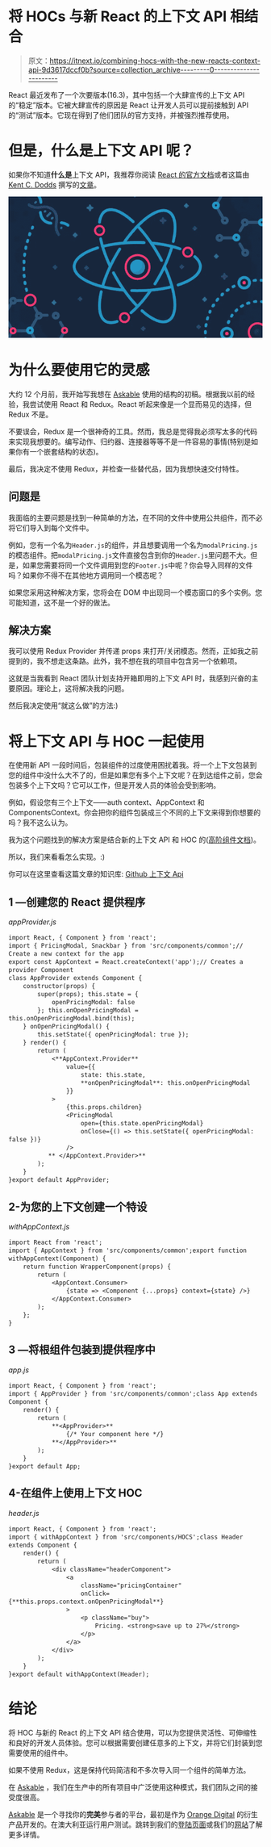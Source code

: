 # 将 HOCs 与新 React 的上下文 API 相结合

> 原文：<https://itnext.io/combining-hocs-with-the-new-reacts-context-api-9d3617dccf0b?source=collection_archive---------0----------------------->

React 最近发布了一个次要版本(16.3)，其中包括一个大肆宣传的上下文 API 的“稳定”版本。它被大肆宣传的原因是 React 让开发人员可以提前接触到 API 的“测试”版本。它现在得到了他们团队的官方支持，并被强烈推荐使用。

# 但是，什么是上下文 API 呢？

如果你不知道**什么是**上下文 API，我推荐你阅读 [React 的官方文档](https://reactjs.org/docs/context.html)或者这篇由 [Kent C. Dodds](https://medium.com/u/db72389e89d8?source=post_page-----9d3617dccf0b--------------------------------) 撰写的[文章](https://medium.com/dailyjs/reacts-%EF%B8%8F-new-context-api-70c9fe01596b)。

![](img/0e25a1e3629868d21b77c02eb07ffd63.png)

# 为什么要使用它的灵感

大约 12 个月前，我开始写我想在 [Askable](https://www.askable.com/) 使用的结构的初稿。根据我以前的经验，我尝试使用 React 和 Redux。React 听起来像是一个显而易见的选择，但 Redux 不是。

不要误会，Redux 是一个很神奇的工具。然而，我总是觉得我必须写太多的代码来实现我想要的。编写动作、归约器、连接器等等不是一件容易的事情(特别是如果你有一个嵌套结构的状态)。

最后，我决定不使用 Redux，并检查一些替代品，因为我想快速交付特性。

## 问题是

我面临的主要问题是找到一种简单的方法，在不同的文件中使用公共组件，而不必将它们导入到每个文件中。

例如，您有一个名为`Header.js`的组件，并且想要调用一个名为`modalPricing.js`的模态组件。把`modalPricing.js`文件直接包含到你的`Header.js`里问题不大。但是，如果您需要将同一个文件调用到您的`Footer.js`中呢？你会导入同样的文件吗？如果你不得不在其他地方调用同一个模态呢？

如果您采用这种解决方案，您将会在 DOM 中出现同一个模态窗口的多个实例。您可能知道，这不是一个好的做法。

## 解决方案

我可以使用 Redux Provider 并传递 props 来打开/关闭模态。然而，正如我之前提到的，我不想走这条路。此外，我不想在我的项目中包含另一个依赖项。

这就是当我看到 React 团队计划支持开箱即用的上下文 API 时，我感到兴奋的主要原因。理论上，这将解决我的问题。

然后我决定使用“就这么做”的方法:)

# 将上下文 API 与 HOC 一起使用

在使用新 API 一段时间后，包装组件的过度使用困扰着我。将一个上下文包装到您的组件中没什么大不了的，但是如果您有多个上下文呢？在到达组件之前，您会包装多个上下文吗？它可以工作，但是开发人员的体验会受到影响。

例如，假设您有三个上下文——auth context、AppContext 和 ComponentsContext。你会把你的组件包装成三个不同的上下文来得到你想要的吗？我不这么认为。

我为这个问题找到的解决方案是结合新的上下文 API 和 HOC 的([高阶组件文档](https://reactjs.org/docs/higher-order-components.html))。

所以，我们来看看怎么实现。:)

你可以在这里查看这篇文章的知识库: [Github 上下文 Api](https://github.com/xicovarisco/context-api-with-hocs)

## 1 —创建您的 React 提供程序

*appProvider.js*

```
import React, { Component } from 'react';
import { PricingModal, Snackbar } from 'src/components/common';// Create a new context for the app
export const AppContext = React.createContext('app');// Creates a provider Component
class AppProvider extends Component {
    constructor(props) {
        super(props); this.state = {
            openPricingModal: false
        }; this.onOpenPricingModal = this.onOpenPricingModal.bind(this);
    } onOpenPricingModal() {
        this.setState({ openPricingModal: true });
    } render() {
        return (
            <**AppContext.Provider**
                value={{
                    state: this.state,
                    **onOpenPricingModal**: this.onOpenPricingModal
                }}
            >
                {this.props.children}
                <PricingModal
                    open={this.state.openPricingModal}
                    onClose={() => this.setState({ openPricingModal: false })}
                />
           ** </AppContext.Provider>**
        );
    }
}export default AppProvider;
```

## 2-为您的上下文创建一个特设

*withAppContext.js*

```
import React from 'react';
import { AppContext } from 'src/components/common';export function withAppContext(Component) {
    return function WrapperComponent(props) {
        return (
            <AppContext.Consumer>
                {state => <Component {...props} context={state} />}
            </AppContext.Consumer>
        );
    };
}
```

## 3 —将根组件包装到提供程序中

*app.js*

```
import React, { Component } from 'react';
import { AppProvider } from 'src/components/common';class App extends Component {
    render() {
        return (
            **<AppProvider>**
                {/* Your component here */}
            **</AppProvider>**
        );
    }
}export default App;
```

## 4-在组件上使用上下文 HOC

*header.js*

```
import React, { Component } from 'react';
import { withAppContext } from 'src/components/HOCS';class Header extends Component {
    render() {
        return (
            <div className="headerComponent">
                <a
                    className="pricingContainer"
                    onClick={**this.props.context.onOpenPricingModal**}
                >
                    <p className="buy">
                        Pricing. <strong>save up to 27%</strong>
                    </p>
                </a>
            </div>
        );
    }
}export default withAppContext(Header);
```

# 结论

将 HOC 与新的 React 的上下文 API 结合使用，可以为您提供灵活性、可伸缩性和良好的开发人员体验。您可以根据需要创建任意多的上下文，并将它们封装到您需要使用的组件中。

如果不使用 Redux，这是保持代码简洁和不多次导入同一个组件的简单方法。

在 [Askable](https://askable.com) ，我们在生产中的所有项目中广泛使用这种模式，我们团队之间的接受度很高。

[Askable](http://askable.com) 是一个寻找你的**完美**参与者的平台，最初是作为 [Orange Digital](https://www.orangedigital.com.au) 的衍生产品开发的。在澳大利亚运行用户测试。跳转到我们的[登陆页面](https://au.askable.com/)或我们的[网站](http://askable.com/)了解更多详情。
